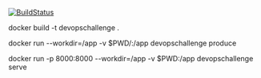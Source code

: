 [![BuildStatus](https://travis-ci.com/ganesan-jd/DevOps-Challenge.svg?branch=main)](https://travis-ci.com/ganesan-jd/DevOps-Challenge)

docker build -t devopschallenge .

docker run --workdir=/app -v $PWD/:/app devopschallenge produce

docker run -p 8000:8000 --workdir=/app -v $PWD:/app devopschallenge serve

